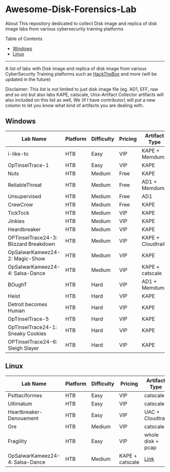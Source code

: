 # Awesome-Disk-Forensics-Lab
About This repository dedicated to collect Disk image and replica of disk image labs from various cybersecurity training platforms

Table of Contents
- [Windows](#Windows)
- [Linux](#Linux)
* * *
A list of labs with Disk image and replica of disk image from various CyberSecurity Training platforms such as [HackTheBox](https://app.hackthebox.com/sherlocks) and more (will be updated in the future)

Disclaimer: This list is not limited to just disk image file (eg. AD1, EFF, raw and so on) but also labs KAPE, catscale, Unix-Artifact Collector artifacts will also included on this list as well, We (if I have contributor) will put a new column to let you know what kind of artifacts you are dealing with.

## Windows
Lab Name|Platform|Difficulty|Pricing|Artifact Type|Lab Link|
|-|-|-|-|-|-|
i-like-to|HTB|Easy|VIP|KAPE + Memdump|[Link](https://app.hackthebox.com/sherlocks/i-like-to)
OpTinselTrace-1|HTB|Easy|VIP|KAPE|[Link](https://app.hackthebox.com/sherlocks/OpTinselTrace-1)
Nuts|HTB|Medium|Free|KAPE|[Link](https://app.hackthebox.com/sherlocks/Nuts)
ReliableThreat|HTB|Medium|Free|AD1 + Memdump|[Link](https://app.hackthebox.com/sherlocks/ReliableThreat)
Unsupervised|HTB|Medium|Free|AD1|[Link](https://app.hackthebox.com/sherlocks/Unsupervised)
CrewCrow|HTB|Medium|Free|KAPE|[Link](https://app.hackthebox.com/sherlocks/CrewCrow)
TickTock|HTB|Medium|VIP|KAPE|[Link](https://app.hackthebox.com/sherlocks/TickTock)
Jinkies|HTB|Medium|VIP|KAPE|[Link](https://app.hackthebox.com/sherlocks/Jinkies)
Heardbreaker|HTB|Medium|VIP|KAPE|[Link](https://app.hackthebox.com/sherlocks/Heartbreaker)
OPTinselTrace24-3: Blizzard Breakdown|HTB|Medium|VIP|KAPE + Cloudtrail|[Link](https://app.hackthebox.com/sherlocks/OPTinselTrace24-3:%20Blizzard%20Breakdown)
OpSalwarKameez24-2: Magic-Show|HTB|Medium|VIP|KAPE|[Link](https://app.hackthebox.com/sherlocks/OpSalwarKameez24-2:%20Magic-Show)
OpSalwarKameez24-4: Salsa-Dance|HTB|Medium|VIP|KAPE + catscale|[Link](https://app.hackthebox.com/sherlocks/OpSalwarKameez24-4:%20Salsa-Dance)
BOughT|HTB|Hard|VIP|AD1 + Memdump|[Link](https://app.hackthebox.com/sherlocks/BOughT)
Heist|HTB|Hard|VIP|KAPE|[Link](https://app.hackthebox.com/sherlocks/Heist)
Detroit becomes Human|HTB|Hard|VIP|KAPE|[Link](https://app.hackthebox.com/sherlocks/Detroit%20becomes%20Human)
OpTinselTrace-5|HTB|Hard|VIP|KAPE|[Link](https://app.hackthebox.com/sherlocks/OpTinselTrace-5)
OpTinselTrace24-1: Sneaky Cookies|HTB|Hard|VIP|KAPE|[Link](https://app.hackthebox.com/sherlocks/OpTinselTrace24-1:%20Sneaky%20Cookies)
OPTinselTrace24-6: Sleigh Slayer|HTB|Hard|VIP|KAPE|[Link](https://app.hackthebox.com/sherlocks/OPTinselTrace24-6:%20Sleigh%20Slayer)

## Linux
Lab Name|Platform|Difficulty|Pricing|Artifact Type|Lab Link|
|-|-|-|-|-|-|
Psittaciformes|HTB|Easy|VIP|catscale|[Link](https://app.hackthebox.com/sherlocks/Psittaciformes)
Ultimatum|HTB|Easy|VIP|catscale|[Link](https://app.hackthebox.com/sherlocks/Ultimatum)
Heartbreaker-Denouement|HTB|Easy|VIP|UAC + Cloudtrail|[Link](https://app.hackthebox.com/sherlocks/Heartbreaker-Denouement)
Ore|HTB|Medium|VIP|catscale|[Link](https://app.hackthebox.com/sherlocks/Ore)
Fragility|HTB|Easy|VIP|whole disk + pcap|[Link](https://app.hackthebox.com/sherlocks/Fragility)
OpSalwarKameez24-4: Salsa-Dance|HTB|Medium|KAPE + catscale|[Link](https://app.hackthebox.com/sherlocks/OpSalwarKameez24-4:%20Salsa-Dance)
